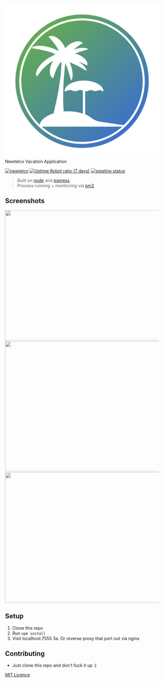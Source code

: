 ![logo](/public/nt_vacation.png)
Newtelco Vacation Application  

[![newtelco](https://img.shields.io/badge/Version-1.0.0-brightgreen.svg?style=flat-square)](https://vacation.newtelco.de)
[![Uptime Robot ratio (7 days)](https://img.shields.io/uptimerobot/ratio/7/m782611716-65dcf538faa88508adee4abe.svg?style=flat-square&colorB=brightgreen&label=Uptime)](https://uptime.newtelco.de/)
[![pipeline status](https://git.newtelco.dev/newtelco/vacation_node/badges/master/pipeline.svg)](https://git.newtelco.dev/newtelco/vacation_node/commits/master)


> Built on [node](https://nodejs.org/en/) and [express](https://expressjs.com/)  
> Process running + monitoring via [pm2](http://pm2.keymetrics.io/)

## Screenshots

<img src="http://i.imgur.com/fcEAzvM.png" width="860" height="426">
<img src="http://i.imgur.com/cWbc0X3.png" width="860" height="426">
<img src="http://i.imgur.com/Zn7GZg8.png" width="860" height="426">

## Setup  

1. Clone this repo  
2. Run `npm install`  
3. Visit localhost:7555 
  3a. Or reverse proxy that port out via nginx   

## Contributing  

- Just clone this repo and don't fuck it up :) 

[MIT Licence](https://opensource.org/licenses/MIT)  

